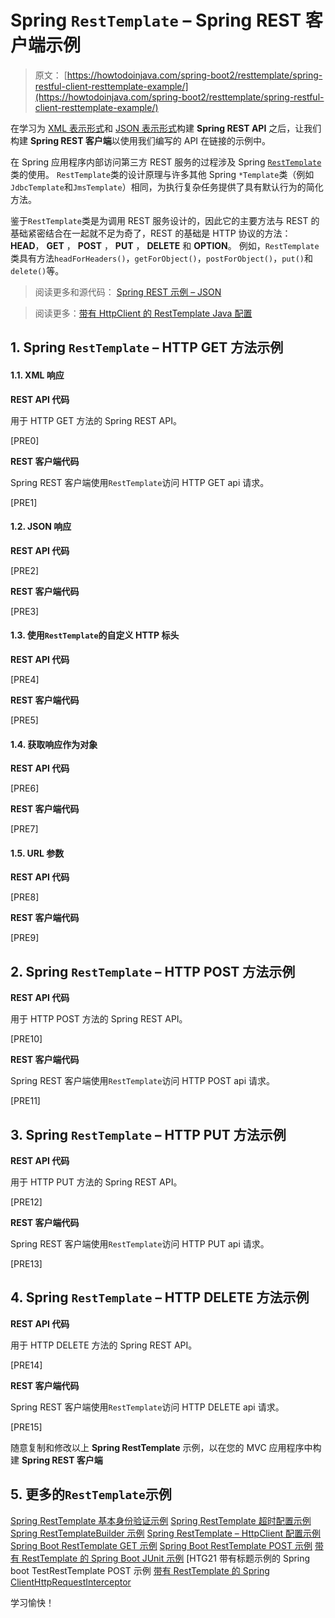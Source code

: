 # Spring `RestTemplate` – Spring REST 客户端示例

> 原文： [https://howtodoinjava.com/spring-boot2/resttemplate/spring-restful-client-resttemplate-example/](https://howtodoinjava.com/spring-boot2/resttemplate/spring-restful-client-resttemplate-example/)

在学习为 [XML 表示形式](//howtodoinjava.com/spring/spring-restful/spring-rest-hello-world-xml-example/)和 [JSON 表示形式](//howtodoinjava.com/spring/spring-restful/spring-rest-hello-world-json-example/)构建 **Spring REST API** 之后，让我们构建 **Spring REST 客户端**以使用我们编写的 API 在链接的示例中。

在 Spring 应用程序内部访问第三方 REST 服务的过程涉及 Spring [`RestTemplate`](https://docs.spring.io/spring/docs/current/javadoc-api/org/springframework/web/client/RestTemplate.html)类的使用。 `RestTemplate`类的设计原理与许多其他 Spring `*Template`类（例如`JdbcTemplate`和`JmsTemplate`）相同，为执行复杂任务提供了具有默认行为的简化方法。

鉴于`RestTemplate`类是为调用 REST 服务设计的，因此它的主要方法与 REST 的基础紧密结合在一起就不足为奇了，REST 的基础是 HTTP 协议的方法： **HEAD**， **GET** ， **POST** ， **PUT** ， **DELETE** 和 **OPTION**。 例如，`RestTemplate`类具有方法`headForHeaders()`，`getForObject()`，`postForObject()`，`put()`和`delete()`等。

> 阅读更多和源代码： [Spring REST 示例 – JSON](//howtodoinjava.com/spring/spring-restful/spring-rest-hello-world-json-example/)

> 阅读更多：[带有 HttpClient 的 RestTemplate Java 配置](https://howtodoinjava.com/spring/spring-restful/resttemplate-httpclient-java-config/)

## 1\. Spring `RestTemplate` – HTTP GET 方法示例

#### 1.1. XML 响应

**REST API 代码**

用于 HTTP GET 方法的 Spring REST API。

[PRE0]

**REST 客户端代码**

Spring REST 客户端使用`RestTemplate`访问 HTTP GET api 请求。

[PRE1]

#### 1.2. JSON 响应

**REST API 代码**

[PRE2]

**REST 客户端代码**

[PRE3]

#### 1.3. 使用`RestTemplate`的自定义 HTTP 标头

**REST API 代码**

[PRE4]

**REST 客户端代码**

[PRE5]

#### 1.4. 获取响应作为对象

**REST API 代码**

[PRE6]

**REST 客户端代码**

[PRE7]

#### 1.5. URL 参数

**REST API 代码**

[PRE8]

**REST 客户端代码**

[PRE9]

## 2\. Spring `RestTemplate` – HTTP POST 方法示例

**REST API 代码**

用于 HTTP POST 方法的 Spring REST API。

[PRE10]

**REST 客户端代码**

Spring REST 客户端使用`RestTemplate`访问 HTTP POST api 请求。

[PRE11]

## 3\. Spring `RestTemplate` – HTTP PUT 方法示例

**REST API 代码**

用于 HTTP PUT 方法的 Spring REST API。

[PRE12]

**REST 客户端代码**

Spring REST 客户端使用`RestTemplate`访问 HTTP PUT api 请求。

[PRE13]

## 4\. Spring `RestTemplate` – HTTP DELETE 方法示例

**REST API 代码**

用于 HTTP DELETE 方法的 Spring REST API。

[PRE14]

**REST 客户端代码**

Spring REST 客户端使用`RestTemplate`访问 HTTP DELETE api 请求。

[PRE15]

随意复制和修改以上 **Spring RestTemplate** 示例，以在您的 MVC 应用程序中构建 **Spring REST 客户端**

## 5\. 更多的`RestTemplate`示例

[Spring RestTemplate 基本身份验证示例](https://howtodoinjava.com/spring-boot2/resttemplate-basicauth-example/)
[Spring RestTemplate 超时配置示例](https://howtodoinjava.com/spring-boot2/resttemplate-timeout-example/)
[Spring RestTemplateBuilder 示例](https://howtodoinjava.com/spring-restful/resttemplate-builder/)
[Spring RestTemplate – HttpClient 配置示例](https://howtodoinjava.com/spring-restful/resttemplate-httpclient-java-config/)
[Spring Boot RestTemplate GET 示例](https://howtodoinjava.com/spring-boot2/resttemplate-get-example/)
[Spring Boot RestTemplate POST 示例](https://howtodoinjava.com/spring-boot2/resttemplate-post-json-example/)
[带有 RestTemplate 的 Spring Boot JUnit 示例](https://howtodoinjava.com/spring-boot2/spring-boot-junit-resttemplate/)
[HTG21 带有标题示例的 Spring boot TestRestTemplate POST 示例
[带有 RestTemplate 的 Spring ClientHttpRequestInterceptor](https://howtodoinjava.com/spring-restful/clienthttprequestinterceptor/)

学习愉快！